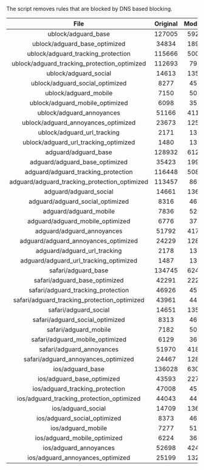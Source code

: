 The script removes rules that are blocked by DNS based blocking.


| File | Original | Modified |
|:----:|:-----:|:-----:|
| ublock/adguard_base | 127005 | 59226 |
| ublock/adguard_base_optimized | 34834 | 18928 |
| ublock/adguard_tracking_protection | 115666 | 50076 |
| ublock/adguard_tracking_protection_optimized | 112693 | 7945 |
| ublock/adguard_social | 14613 | 13557 |
| ublock/adguard_social_optimized | 8277 | 4595 |
| ublock/adguard_mobile | 7150 | 5020 |
| ublock/adguard_mobile_optimized | 6098 | 3584 |
| ublock/adguard_annoyances | 51166 | 41176 |
| ublock/adguard_annoyances_optimized | 23673 | 12521 |
| ublock/adguard_url_tracking | 2171 | 1321 |
| ublock/adguard_url_tracking_optimized | 1480 | 1318 |
| adguard/adguard_base | 128932 | 61223 |
| adguard/adguard_base_optimized | 35423 | 19947 |
| adguard/adguard_tracking_protection | 116448 | 50803 |
| adguard/adguard_tracking_protection_optimized | 113457 | 8659 |
| adguard/adguard_social | 14661 | 13612 |
| adguard/adguard_social_optimized | 8316 | 4638 |
| adguard/adguard_mobile | 7836 | 5200 |
| adguard/adguard_mobile_optimized | 6776 | 3757 |
| adguard/adguard_annoyances | 51792 | 41736 |
| adguard/adguard_annoyances_optimized | 24229 | 12819 |
| adguard/adguard_url_tracking | 2178 | 1328 |
| adguard/adguard_url_tracking_optimized | 1487 | 1325 |
| safari/adguard_base | 134745 | 62497 |
| safari/adguard_base_optimized | 42291 | 22224 |
| safari/adguard_tracking_protection | 46926 | 4564 |
| safari/adguard_tracking_protection_optimized | 43961 | 4420 |
| safari/adguard_social | 14651 | 13596 |
| safari/adguard_social_optimized | 8313 | 4625 |
| safari/adguard_mobile | 7182 | 5056 |
| safari/adguard_mobile_optimized | 6129 | 3614 |
| safari/adguard_annoyances | 51970 | 41838 |
| safari/adguard_annoyances_optimized | 24467 | 12898 |
| ios/adguard_base | 136028 | 63001 |
| ios/adguard_base_optimized | 43593 | 22727 |
| ios/adguard_tracking_protection | 47008 | 4572 |
| ios/adguard_tracking_protection_optimized | 44043 | 4428 |
| ios/adguard_social | 14709 | 13628 |
| ios/adguard_social_optimized | 8373 | 4639 |
| ios/adguard_mobile | 7277 | 5100 |
| ios/adguard_mobile_optimized | 6224 | 3655 |
| ios/adguard_annoyances | 52698 | 42461 |
| ios/adguard_annoyances_optimized | 25199 | 13206 |